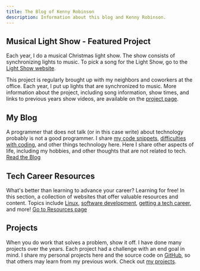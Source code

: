```yaml
---
title: The Blog of Kenny Robinson
description: Information about this blog and Kenny Robinson.
---
```


## Musical Light Show - Featured Project

Each year, I do a musical Christmas light show. The show consists of synchronizing
lights to music. To pick a song for the Light Show, go to the [Light Show website](https://lightshow.thealmostengineer.com).

This project is regularly brought up with my neighbors and coworkers at the office. Each year, I put up 
lights that are synchronized to music.
More information about the project, including song information, show times, and links to previous
years show videos, are available on the [project page](/projects/light-show).

## My Blog

A programmer that does not talk (or in this case write) about technology probably is not a good programmer.
I share
[my code snippets](/blog/2022.09.17-length-of-shell-variable/),
[difficulties with coding](/blog/2021.08.12-jquery-validator-with-parameter/),
and other things technology here.
Here I share other aspects of life, including my hobbies, and other thoughts that are not related to tech.
[Read the Blog](/blog)

## Tech Career Resources

What's better than learning to advance your career? Learning for free! In this section, a collection of websites
that offer valuable resources and content. Topics include
[Linux](/resources),
[software development](/resources),
[getting a tech career](/resources/2022.04.08-getting-into-tech), and more!
[Go to Resources page](/resources)

## Projects

When you do work that solves a problem, show it off. I have done many projects over the years. Each project
had a challenge with an end goal in mind. I share my personal projects here and the source code on
<a href="https://github.com/almostengr" target="_blank">GitHub</a>,
so that others may learn from my previous work.
Check out [my projects](/projects).
